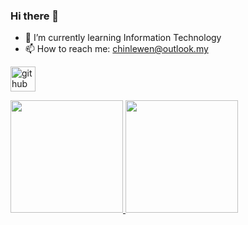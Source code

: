 ### Hi there 👋
- 🌱 I’m currently learning Information Technology
- 📫 How to reach me: chinlewen@outlook.my


[<img src='https://cdn.jsdelivr.net/npm/simple-icons@3.0.1/icons/github.svg' alt='github' height='40'>](https://github.com/chinlewen) 

<div>
  <a href="https://github.com/chinlewen">
  <img height="180em" src="https://github-readme-stats.vercel.app/api?username=chinlewen &show_icons=true&include_all_commits=true&count_private=true"/>
  <img height="180em" src="https://github-readme-stats.vercel.app/api/top-langs/?username=chinlewen&layout=compact&langs_count=6"/>
</div>
